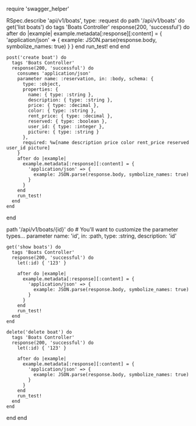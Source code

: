 require 'swagger_helper'

RSpec.describe 'api/v1/boats', type: :request do
  path '/api/v1/boats' do
    get('list boats') do
      tags 'Boats Controller'
      response(200, 'successful') do
        after do |example|
          example.metadata[:response][:content] = {
            'application/json' => {
              example: JSON.parse(response.body, symbolize_names: true)
            }
          }
        end
        run_test!
      end
    end

    post('create boat') do
      tags 'Boats Controller'
      response(200, 'successful') do
        consumes 'application/json'
        parameter name: :reservation, in: :body, schema: {
          type: :object,
          properties: {
            name: { type: :string },
            description: { type: :string },
            price: { type: :decimal },
            color: { type: :string },
            rent_price: { type: :decimal },
            reserved: { type: :boolean },
            user_id: { type: :integer },
            picture: { type: :string }
          },
          required: %w[name description price color rent_price reserved user_id picture]
        }
        after do |example|
          example.metadata[:response][:content] = {
            'application/json' => {
              example: JSON.parse(response.body, symbolize_names: true)
            }
          }
        end
        run_test!
      end
    end
  end

  path '/api/v1/boats/{id}' do
    # You'll want to customize the parameter types...
    parameter name: 'id', in: :path, type: :string, description: 'id'

    get('show boats') do
      tags 'Boats Controller'
      response(200, 'successful') do
        let(:id) { '123' }

        after do |example|
          example.metadata[:response][:content] = {
            'application/json' => {
              example: JSON.parse(response.body, symbolize_names: true)
            }
          }
        end
        run_test!
      end
    end

    delete('delete boat') do
      tags 'Boats Controller'
      response(200, 'successful') do
        let(:id) { '123' }

        after do |example|
          example.metadata[:response][:content] = {
            'application/json' => {
              example: JSON.parse(response.body, symbolize_names: true)
            }
          }
        end
        run_test!
      end
    end
  end
end
